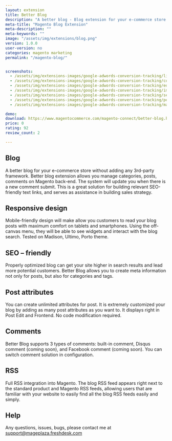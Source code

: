 ```yaml
---
layout: extension
title: Better Blog
description: "A better blog - Blog extension for your e-commerce store without adding 3rd-party framework such as Wordpress"
meta-title: "Magento Blog Extension"
meta-description: ""
meta-keywords: ""
image: "/assets/img/extensions/blog.png"
version: 1.0.0
user-version: no
categories: magento marketing
permalink: "/magento-blog/"


screenshots:
  - /assets/img/extensions-images/google-adwords-conversion-tracking/listing.png
  - /assets/img/extensions-images/google-adwords-conversion-tracking/comment.png
  - /assets/img/extensions-images/google-adwords-conversion-tracking/edit_post.png
  - /assets/img/extensions-images/google-adwords-conversion-tracking/image_urlkey.png
  - /assets/img/extensions-images/google-adwords-conversion-tracking/select_category.png
  - /assets/img/extensions-images/google-adwords-conversion-tracking/post_attributes.png
  - /assets/img/extensions-images/google-adwords-conversion-tracking/manage_category.png

demo: 
download: https://www.magentocommerce.com/magento-connect/better-blog.html
price: 0
rating: 92
review_count: 2

---
```


Blog
----------
A better blog for your e-commerce store without adding any 3rd-party framework. Better blog extension allows you manage categories, posts, comments on Magento back-end. The system will update you when there is a new comment submit. This is a great solution for building relevant SEO-friendly text links, and serves as assistance in building sales strategy.

Responsive design
--------------------
Mobile-friendly design will make allow you customers to read your blog posts with maximum comfort on tablets and smartphones. Using the off-canvas menu, they will be able to see widgets and interact with the blog search. Tested on Madison, Ultimo, Porto theme.

SEO – friendly
--------------------
Properly optimized blog can get your site higher in search results and lead more potential customers. Better Blog allows you to create meta information not only for posts, but also for categories and tags.

Post attributes
--------------------
You can create unlimited attributes for post. It is extremely customized your blog by adding as many post attributes as you want to. It displays right in Post Edit and Frontend. No code modification required.

Comments
--------------------
Better Blog supports 3 types of comments: built-in comment, Disqus comment (coming soon), and Facebook comment (coming soon). You can switch comment solution in configuration.

RSS
----------
Full RSS integration into Magento. The blog RSS feed appears right next to the standard product and Magento RSS feeds, allowing users that are familiar with your website to easily find all the blog RSS feeds easily and simply.

Help
----------
Any questions, issues, bugs, please contact me at support@mageplaza.freshdesk.com